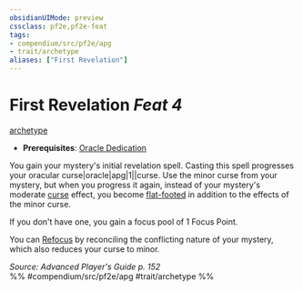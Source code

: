 ```yaml
---
obsidianUIMode: preview
cssclass: pf2e,pf2e-feat
tags:
- compendium/src/pf2e/apg
- trait/archetype
aliases: ["First Revelation"]
---
```

# First Revelation  *Feat 4*  
[archetype](archetype.md "Archetype Feat Trait")  

- **Prerequisites**: [Oracle Dedication](oracle-dedication-apg.md)

You gain your mystery's initial revelation spell. Casting this spell progresses your oracular curse|oracle|apg|1||curse. Use the minor curse from your mystery, but when you progress it again, instead of your mystery's moderate [curse](curse.md "Curse Effect Trait") effect, you become [flat-footed](conditions.md#Flat-footed) in addition to the effects of the minor curse.

If you don't have one, you gain a focus pool of 1 Focus Point.

You can [Refocus](refocus.md) by reconciling the conflicting nature of your mystery, which also reduces your curse to minor.

*Source: Advanced Player's Guide p. 152*  
%% #compendium/src/pf2e/apg #trait/archetype %%